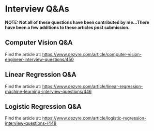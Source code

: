 # Interview Q&As
**NOTE: Not all of these questions have been contributed by me...There have been a few additions to these articles post submission.**  

## Computer Vision Q&A
Find the article at: https://www.dezyre.com/article/computer-vision-engineer-interview-questions/450

## Linear Regression Q&A
Find the article at: https://www.dezyre.com/article/linear-regression-machine-learning-interview-questions/446

## Logistic Regression Q&A
Find the article at: https://www.dezyre.com/article/logistic-regression-interview-questions-/448
